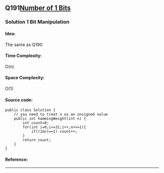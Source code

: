 ## Q191[Number of 1 Bits](https://leetcode.com/problems/number-of-1-bits/) 

### Solution 1 Bit Manipulation
#### Idea:
The same as Q190
#### Time Complexity: 
O(n)
#### Space Complexity:
O(1)
#### Source code:
```
public class Solution {
    // you need to treat n as an unsigned value
    public int hammingWeight(int n) {
        int count=0;
        for(int i=0;i<=31;i++,n>>=1){
            if((1&n)==1) count++;
        }
        return count;
    }
}
```
#### Reference:
---

